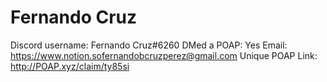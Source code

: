 # Fernando Cruz

Discord username: Fernando Cruz#6260
DMed a POAP: Yes
Email: https://www.notion.sofernandobcruzperez@gmail.com
Unique POAP Link: http://POAP.xyz/claim/ty85si